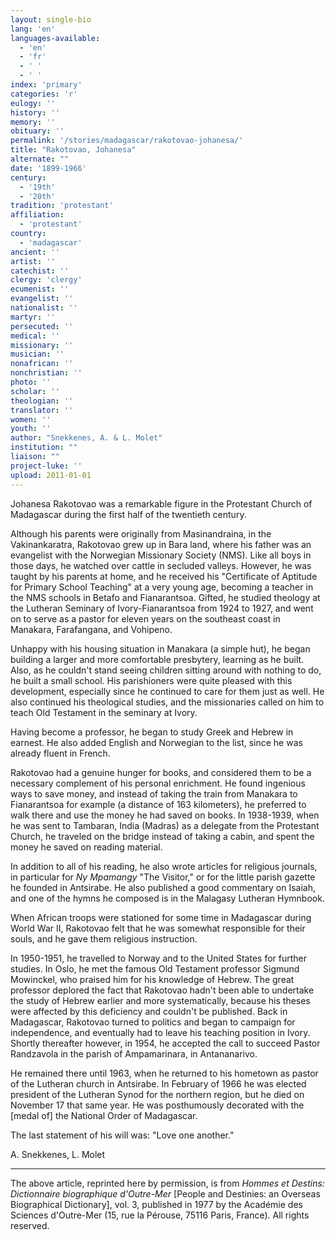 ```yaml
---
layout: single-bio
lang: 'en'
languages-available:
  - 'en'
  - 'fr'
  - ' '
  - ' '
index: 'primary'
categories: 'r'
eulogy: ''
history: ''
memory: ''
obituary: ''
permalink: '/stories/madagascar/rakotovao-johanesa/'
title: "Rakotovao, Johanesa"
alternate: ""
date: '1899-1966'
century:
  - '19th'
  - '20th'
tradition: 'protestant'
affiliation:
  - 'protestant'
country:
  - 'madagascar'
ancient: ''
artist: ''
catechist: ''
clergy: 'clergy'
ecumenist: ''
evangelist: ''
nationalist: ''
martyr: ''
persecuted: ''
medical: ''
missionary: ''
musician: ''
nonafrican: ''
nonchristian: ''
photo: ''
scholar: ''
theologian: ''
translator: ''
women: ''
youth: ''
author: "Snekkenes, A. & L. Molet"
institution: ""
liaison: ""
project-luke: ''
upload: 2011-01-01
---
```




Johanesa Rakotovao was a remarkable figure in the Protestant Church of Madagascar during the first half of the twentieth century.

Although his parents were originally from Masinandraina, in the Vakinankaratra, Rakotovao grew up in Bara land, where his father was an evangelist with the Norwegian Missionary Society (NMS). Like all boys in those days, he watched over cattle in secluded valleys. However, he was taught by his parents at home, and he received his "Certificate of Aptitude for Primary School Teaching" at a very young age, becoming a teacher in the NMS schools in Betafo and Fianarantsoa. Gifted, he studied theology at the Lutheran Seminary of Ivory-Fianarantsoa from 1924 to 1927, and went on to serve as a pastor for eleven years on the southeast coast in Manakara, Farafangana, and Vohipeno.

Unhappy with his housing situation in Manakara (a simple hut), he began building a larger and more comfortable presbytery, learning as he built. Also, as he couldn't stand seeing children sitting around with nothing to do, he built a small school. His parishioners were quite pleased with this development, especially since he continued to care for them just as well. He also continued his theological studies, and the missionaries called on him to teach Old Testament in the seminary at Ivory.

Having become a professor, he began to study Greek and Hebrew in earnest. He also added English and Norwegian to the list, since he was already fluent in French.

Rakotovao had a genuine hunger for books, and considered them to be a necessary complement of his personal enrichment. He found ingenious ways to save money, and instead of taking the train from Manakara to Fianarantsoa for example (a distance of 163 kilometers), he preferred to walk there and use the money he had saved on books. In 1938-1939, when he was sent to Tambaran, India (Madras) as a delegate from the Protestant Church, he traveled on the bridge instead of taking a cabin, and spent the money he saved on reading material.

In addition to all of his reading, he also wrote articles for religious journals, in particular for *Ny Mpamangy* "The Visitor," or for the little parish gazette he founded in Antsirabe. He also published a good commentary on Isaiah, and one of the hymns he composed is in the Malagasy Lutheran Hymnbook.

When African troops were stationed for some time in Madagascar during World War II, Rakotovao felt that he was somewhat responsible for their souls, and he gave them religious instruction.

In 1950-1951, he travelled to Norway and to the United States for further studies. In Oslo, he met the famous Old Testament professor Sigmund Mowinckel, who praised him for his knowledge of Hebrew. The great professor deplored the fact that Rakotovao hadn't been able to undertake the study of Hebrew earlier and more systematically, because his theses were affected by this deficiency and couldn't be published. Back in Madagascar, Rakotovao turned to politics and began to campaign for independence, and eventually had to leave his teaching position in Ivory. Shortly thereafter however, in 1954, he accepted the call to succeed Pastor Randzavola in the parish of Ampamarinara, in Antananarivo.

He remained there until 1963, when he returned to his hometown as pastor of the Lutheran church in Antsirabe. In February of 1966 he was elected president of the Lutheran Synod for the northern region, but he died on November 17 that same year. He was posthumously decorated with the [medal of] the National Order of Madagascar.

The last statement of his will was: "Love one another."

A. Snekkenes, L. Molet

---

The above article, reprinted here by permission, is from *Hommes et Destins: Dictionnaire biographique d'Outre-Mer* [People and Destinies: an Overseas Biographical Dictionary], vol. 3, published in 1977 by the Académie des Sciences d'Outre-Mer (15, rue la Pérouse, 75116 Paris, France). All rights reserved.
